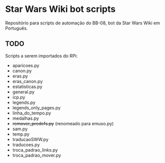 # Star Wars Wiki bot scripts

Repositório para scripts de automação do BB-08, bot da Star Wars Wiki em Português.

## TODO

Scripts a serem importados do RPi:

* aparicoes.py
* canon.py
* eras.py
* eras_canon.py
* estatisticas.py
* general.py
* icp.py
* legends.py
* legends_only_pages.py
* linha_do_tempo.py
* medalhas.py
* ~~remover_predefs.py~~ (renomeado para emuso.py)
* sam.py
* temp.py
* traducaoSWW.py
* traducoes.py
* troca_padrao_links.py
* troca_padrao_mover.py
